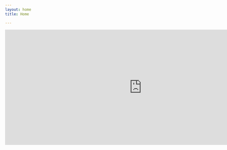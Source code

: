 ```yaml
---
layout: home
title: Home

---
```


<iframe src="https://open.spotify.com/embed/artist/38O9w2xIunDDbK3vM7vydE" width="900" height="380" frameborder="0" allowtransparency="true" allow="encrypted-media"></iframe>

<script charset="utf-8" src="https://widget.bandsintown.com/main.min.js"></script><a class="bit-widget-initializer" data-artist-name="Joe Bartel" data-display-local-dates="false" data-display-past-dates="true" data-auto-style="false" data-text-color="#FFFFFF" data-link-color="#00b4b3" data-background-color="rgba(0,0,0,0)" data-display-limit="15" data-display-start-time="false" data-link-text-color="#FFFFFF" data-display-lineup="false" data-display-play-my-city="true" data-separator-color="rgba(124,124,124,0.25)"></a>